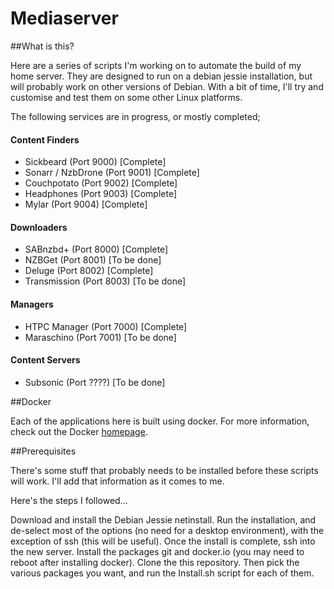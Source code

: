 Mediaserver
===========

##What is this?

Here are a series of scripts I'm working on to automate the build of my home server.  They are designed to run on a debian jessie installation, but will probably work on other versions of Debian.  With a bit of time, I'll try and customise and test them on some other Linux platforms.

The following services are in progress, or mostly completed;

#### Content Finders
- Sickbeard (Port 9000) [Complete]
- Sonarr / NzbDrone (Port 9001) [Complete]
- Couchpotato (Port 9002) [Complete]
- Headphones (Port 9003) [Complete]
- Mylar (Port 9004) [Complete]

#### Downloaders
- SABnzbd+ (Port 8000) [Complete]
- NZBGet (Port 8001) [To be done]
- Deluge (Port 8002) [Complete]
- Transmission (Port 8003) [To be done]

#### Managers
- HTPC Manager (Port 7000) [Complete]
- Maraschino (Port 7001) [To be done]

#### Content Servers
- Subsonic (Port ????) [To be done]

##Docker

Each of the applications here is built using docker.  For more information, check out the Docker [homepage](https://www.docker.com/).

##Prerequisites

There's some stuff that probably needs to be installed before these scripts will work.  I'll add that information as it comes to me. 

Here's the steps I followed...

Download and install the Debian Jessie netinstall.  Run the installation, and de-select most of the options (no need for a desktop environment), with the exception of ssh (this will be useful).  Once the install is complete, ssh into the new server.  Install the packages git and docker.io (you may need to reboot after installing docker).  Clone the this repository.  Then pick the various packages you want, and run the Install.sh script for each of them.




